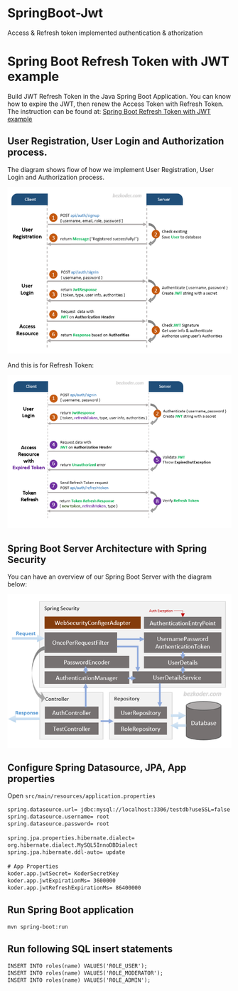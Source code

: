 # SpringBoot-Jwt 
Access & Refresh token implemented authentication & athorization
# Spring Boot Refresh Token with JWT example

Build JWT Refresh Token in the Java Spring Boot Application. You can know how to expire the JWT, then renew the Access Token with Refresh Token.
The instruction can be found at:
[Spring Boot Refresh Token with JWT example](https://bezkoder.com/spring-boot-refresh-token-jwt/)

## User Registration, User Login and Authorization process.
The diagram shows flow of how we implement User Registration, User Login and Authorization process.

![spring-boot-spring-security-jwt-authentication-flow](src/main/resources/static/images/spring-boot-spring-security-jwt-authentication-flow.png)

And this is for Refresh Token:

![spring-boot-refresh-token-jwt-example-flow](src/main/resources/static/images/spring-boot-refresh-token-jwt-example-flow.png)

## Spring Boot Server Architecture with Spring Security
You can have an overview of our Spring Boot Server with the diagram below:

![spring-boot-jwt-authentication-spring-security-architecture](src/main/resources/static/images/spring-boot-jwt-authentication-spring-security-architecture.png)

## Configure Spring Datasource, JPA, App properties
Open `src/main/resources/application.properties`

```properties
spring.datasource.url= jdbc:mysql://localhost:3306/testdb?useSSL=false
spring.datasource.username= root
spring.datasource.password= root

spring.jpa.properties.hibernate.dialect= org.hibernate.dialect.MySQL5InnoDBDialect
spring.jpa.hibernate.ddl-auto= update

# App Properties
koder.app.jwtSecret= KoderSecretKey
koder.app.jwtExpirationMs= 3600000
koder.app.jwtRefreshExpirationMs= 86400000
```

## Run Spring Boot application
```
mvn spring-boot:run
```

## Run following SQL insert statements
```
INSERT INTO roles(name) VALUES('ROLE_USER');
INSERT INTO roles(name) VALUES('ROLE_MODERATOR');
INSERT INTO roles(name) VALUES('ROLE_ADMIN');
```

